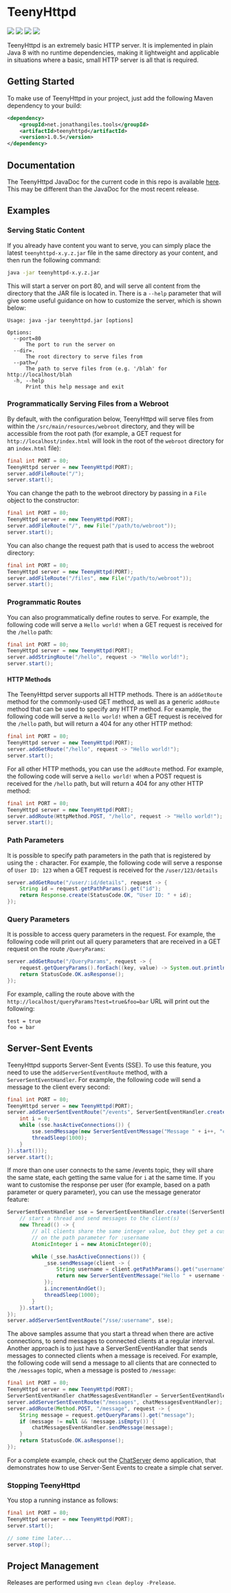 # TeenyHttpd

<picture><img src="https://img.shields.io/maven-central/v/net.jonathangiles.tools/teenyhttpd?color=blue" /></picture>
<picture><img src="https://img.shields.io/github/repo-size/JonathanGiles/TeenyHttpd?color=blue" /></picture>
<picture><img src="https://img.shields.io/github/license/JonathanGiles/TeenyHttpd?color=blue" /></picture>
<picture><img src="https://img.shields.io/github/actions/workflow/status/JonathanGiles/TeenyHttpd/main.yml?color=blue" /></picture>

TeenyHttpd is an extremely basic HTTP server. It is implemented in plain Java 8 with no runtime dependencies, making it lightweight and applicable in situations where a basic, small HTTP server is all that is required.

## Getting Started

To make use of TeenyHttpd in your project, just add the following Maven dependency to your build:

```xml
<dependency>
    <groupId>net.jonathangiles.tools</groupId>
    <artifactId>teenyhttpd</artifactId>
    <version>1.0.5</version>
</dependency>
```

## Documentation

The TeenyHttpd JavaDoc for the current code in this repo is available [here](https://teenyhttpd.z22.web.core.windows.net/). This may be different than the JavaDoc for the most recent release.

## Examples

### Serving Static Content

If you already have content you want to serve, you can simply place the latest `teenyhttpd-x.y.z.jar` file in the same 
directory as your content, and then run the following command:

```bash
java -jar teenyhttpd-x.y.z.jar
```

This will start a server on port 80, and will serve all content from the directory that the JAR file is located in. 
There is a `--help` parameter that will give some useful guidance on how to customize the server, which is shown below:

``` 
Usage: java -jar teenyhttpd.jar [options]

Options:
  --port=80
      The port to run the server on
  --dir=.
      The root directory to serve files from
  --path=/
      The path to serve files from (e.g. '/blah' for http://localhost/blah
  -h, --help
      Print this help message and exit
```

### Programmatically Serving Files from a Webroot

By default, with the configuration below, TeenyHttpd will serve files from within the `/src/main/resources/webroot` 
directory, and they will be accessible from the root path (for example, a GET request for `http://localhost/index.html` will look in the root of the `webroot` directory for an `index.html` file):

```java
final int PORT = 80;
TeenyHttpd server = new TeenyHttpd(PORT);
server.addFileRoute("/");
server.start();
```

You can change the path to the webroot directory by passing in a `File` object to the constructor:

```java
final int PORT = 80;
TeenyHttpd server = new TeenyHttpd(PORT);
server.addFileRoute("/", new File("/path/to/webroot"));
server.start();
```

You can also change the request path that is used to access the webroot directory:

```java
final int PORT = 80;
TeenyHttpd server = new TeenyHttpd(PORT);
server.addFileRoute("/files", new File("/path/to/webroot"));
server.start();
```

### Programmatic Routes

You can also programmatically define routes to serve. For example, the following code will serve a `Hello world!` 
when a GET request is received for the `/hello` path:

```java
final int PORT = 80;
TeenyHttpd server = new TeenyHttpd(PORT);
server.addStringRoute("/hello", request -> "Hello world!");
server.start();
```

#### HTTP Methods

The TeenyHttpd server supports all HTTP methods. There is an `addGetRoute` method for the commonly-used GET method, 
as well as a generic `addRoute` method that can be used to specify any HTTP method. For example, the following code
will serve a `Hello world!` when a GET request is received for the `/hello` path, but will return a 404 for any other
HTTP method:

```java
final int PORT = 80;
TeenyHttpd server = new TeenyHttpd(PORT);
server.addGetRoute("/hello", request -> "Hello world!");
server.start();
```

For all other HTTP methods, you can use the `addRoute` method. For example, the following code will serve a `Hello world!`
when a POST request is received for the `/hello` path, but will return a 404 for any other HTTP method:

```java
final int PORT = 80;
TeenyHttpd server = new TeenyHttpd(PORT);
server.addRoute(HttpMethod.POST, "/hello", request -> "Hello world!");
server.start();
```

### Path Parameters

It is possible to specify path parameters in the path that is registered by using the `:` character. For example, 
the following code will serve a response of `User ID: 123` when a GET request is received for the `/user/123/details`

```java
server.addGetRoute("/user/:id/details", request -> {
    String id = request.getPathParams().get("id");
    return Response.create(StatusCode.OK, "User ID: " + id);
});
```

### Query Parameters

It is possible to access query parameters in the request. For example, the following code will print out all query
parameters that are received in a GET request on the route `/QueryParams`:

```java
server.addGetRoute("/QueryParams", request -> {
    request.getQueryParams().forEach((key, value) -> System.out.println(key + " = " + value));
    return StatusCode.OK.asResponse();
});
```

For example, calling the route above with the `http://localhost/queryParams?test=true&foo=bar` URL will print out the following:

```
test = true
foo = bar
```

## Server-Sent Events

TeenyHttpd supports Server-Sent Events (SSE). To use this feature, you need to use the `addServerSentEventRoute` method,
with a `ServerSentEventHandler`. For example, the following code will send a message to the client every second:

```java
final int PORT = 80;
TeenyHttpd server = new TeenyHttpd(PORT);
server.addServerSentEventRoute("/events", ServerSentEventHandler.create(sse -> new Thread(() -> {
    int i = 0;
    while (sse.hasActiveConnections()) {
        sse.sendMessage(new ServerSentEventMessage("Message " + i++, "counter"));
        threadSleep(1000);
    }
}).start()));
server.start();
```

If more than one user connects to the same /events topic, they will share the same state, each getting the same value 
for `i` at the same time. If you want to customise the response per user (for example, based on a path parameter or
query parameter), you can use the message generator feature:

```java
ServerSentEventHandler sse = ServerSentEventHandler.create((ServerSentEventHandler _sse) -> {
    // start a thread and send messages to the client(s)
    new Thread(() -> {
        // all clients share the same integer value, but they get a custom message based
        // on the path parameter for :username
        AtomicInteger i = new AtomicInteger(0);

        while (_sse.hasActiveConnections()) {
            _sse.sendMessage(client -> {
                String username = client.getPathParams().get("username");
                return new ServerSentEventMessage("Hello " + username + " - " + i, "counter");
            });
            i.incrementAndGet();
            threadSleep(1000);
        }
    }).start();
});
server.addServerSentEventRoute("/sse/:username", sse);
```

The above samples assume that you start a thread when there are active connections, to send messages to connected 
clients at a regular interval. Another approach is to just have a ServerSentEventHandler that sends messages to
connected clients when a message is received. For example, the following code will send a message to all clients 
that are connected to the `/messages` topic, when a message is posted to `/message`:

```java
final int PORT = 80;
TeenyHttpd server = new TeenyHttpd(PORT);
ServerSentEventHandler chatMessagesEventHandler = ServerSentEventHandler.create();
server.addServerSentEventRoute("/messages", chatMessagesEventHandler);
server.addRoute(Method.POST, "/message", request -> {
    String message = request.getQueryParams().get("message");
    if (message != null && !message.isEmpty()) {
        chatMessagesEventHandler.sendMessage(message);
    }
    return StatusCode.OK.asResponse();
});
```

For a complete example, check out the [ChatServer](https://github.com/JonathanGiles/TeenyHttpd/blob/master/src/test/java/net/jonathangiles/tools/teenyhttpd/chat/ChatServer.java) 
demo application, that demonstrates how to use Server-Sent Events to create a simple chat server.

### Stopping TeenyHttpd

You stop a running instance as follows:

```java
final int PORT = 80;
TeenyHttpd server = new TeenyHttpd(PORT);
server.start();

// some time later...
server.stop();
```

## Project Management

Releases are performed using `mvn clean deploy -Prelease`.